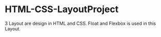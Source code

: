 # HTML-CSS-LayoutProject
3 Layout are design in HTML and CSS.
Float and Flexbox is used in this Layout.
